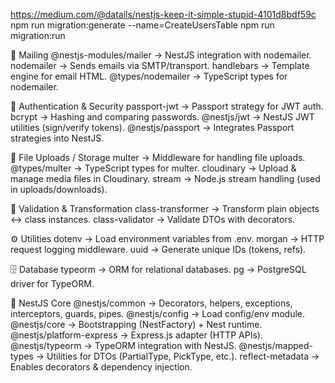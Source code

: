 https://medium.com/@datails/nestjs-keep-it-simple-stupid-4101d8bdf59c
npm run migration:generate --name=CreateUsersTable
npm run migration:run

📧 Mailing
@nestjs-modules/mailer → NestJS integration with nodemailer.
nodemailer → Sends emails via SMTP/transport.
handlebars → Template engine for email HTML.
@types/nodemailer → TypeScript types for nodemailer.

🔐 Authentication & Security
passport-jwt → Passport strategy for JWT auth.
bcrypt → Hashing and comparing passwords.
@nestjs/jwt → NestJS JWT utilities (sign/verify tokens).
@nestjs/passport → Integrates Passport strategies into NestJS.

📂 File Uploads / Storage
multer → Middleware for handling file uploads.
@types/multer → TypeScript types for multer.
cloudinary → Upload & manage media files in Cloudinary.
stream → Node.js stream handling (used in uploads/downloads).

📑 Validation & Transformation
class-transformer → Transform plain objects ↔️ class instances.
class-validator → Validate DTOs with decorators.

⚙️ Utilities
dotenv → Load environment variables from .env.
morgan → HTTP request logging middleware.
uuid → Generate unique IDs (tokens, refs).

🗄️ Database
typeorm → ORM for relational databases.
pg → PostgreSQL driver for TypeORM.

🚀 NestJS Core
@nestjs/common → Decorators, helpers, exceptions, interceptors, guards, pipes.
@nestjs/config → Load config/env module.
@nestjs/core → Bootstrapping (NestFactory) + Nest runtime.
@nestjs/platform-express → Express.js adapter (HTTP APIs).
@nestjs/typeorm → TypeORM integration with NestJS.
@nestjs/mapped-types → Utilities for DTOs (PartialType, PickType, etc.).
reflect-metadata → Enables decorators & dependency injection.
